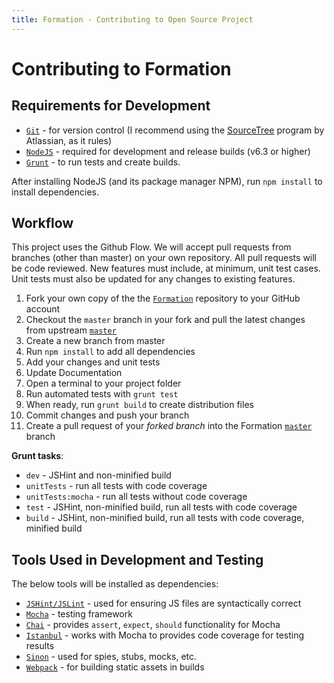 ```yaml
---
title: Formation - Contributing to Open Source Project
---
```


# Contributing to Formation

## Requirements for Development

- [`Git`](http://git-scm.com/) - for version control (I recommend using the [SourceTree](https://www.atlassian.com/software/sourcetree/overview) program by Atlassian, as it rules)
- [`NodeJS`](https://nodejs.org) - required for development and release builds (v6.3 or higher)
- [`Grunt`](http://gruntjs.com) - to run tests and create builds.

After installing NodeJS (and its package manager NPM), run `npm install` to install dependencies.

## Workflow

This project uses the Github Flow. We will accept pull requests from branches (other than master) on your
own repository. All pull requests will be code reviewed. New features must include, at minimum, unit test cases. Unit
tests must also be updated for any changes to existing features.

1. Fork your own copy of the the [`Formation`](https://github.com/ozzyogkush/formation) repository to your GitHub account
1. Checkout the `master` branch in your fork and pull the latest changes from upstream [`master`](https://github.com/ozzyogkush/formation)
1. Create a new branch from master
1. Run `npm install` to add all dependencies
1. Add your changes and unit tests
1. Update Documentation
1. Open a terminal to your project folder
1. Run automated tests with `grunt test` 
1. When ready, run `grunt build` to create distribution files
1. Commit changes and push your branch
1. Create a pull request of your _forked branch_ into the Formation [`master`](https://github.com/ozzyogkush/formation) branch

**Grunt tasks**:

- `dev` - JSHint and non-minified build
- `unitTests` - run all tests with code coverage
- `unitTests:mocha` - run all tests without code coverage
- `test` - JSHint, non-minified build, run all tests with code coverage
- `build` - JSHint, non-minified build, run all tests with code coverage, minified build

## Tools Used in Development and Testing

The below tools will be installed as dependencies:

- [`JSHint/JSLint`](https://www.npmjs.com/package/grunt-contrib-jshint) - used for ensuring JS files are syntactically correct
- [`Mocha`](https://mochajs.org/) - testing framework
- [`Chai`](http://chaijs.com/) - provides `assert`, `expect`, `should` functionality for Mocha
- [`Istanbul`](https://www.npmjs.com/package/grunt-mocha-istanbul) - works with Mocha to provides code coverage for testing results
- [`Sinon`](http://sinonjs.org/) - used for spies, stubs, mocks, etc. 
- [`Webpack`](https://webpack.github.io) - for building static assets in builds
